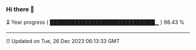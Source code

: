 ### Hi there 👋

⏳ Year progress { █████████████████████████████▁ } 98.43 %

---

⏰ Updated on Tue, 26 Dec 2023 06:13:33 GMT
